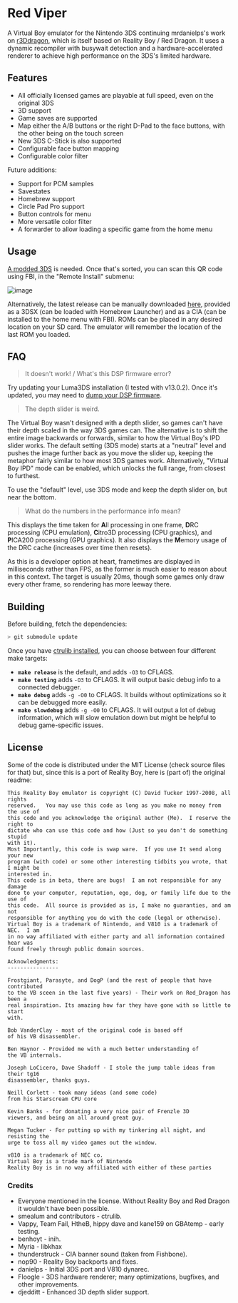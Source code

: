 Red Viper
=========

A Virtual Boy emulator for the Nintendo 3DS continuing mrdanielps's work on [r3Ddragon](https://github.com/mrdanielps/r3Ddragon),
which is itself based on Reality Boy / Red Dragon. It uses a dynamic recompiler with busywait detection and a
hardware-accelerated renderer to achieve high performance on the 3DS's limited hardware.

## Features
* All officially licensed games are playable at full speed, even on the original 3DS
* 3D support
* Game saves are supported
* Map either the A/B buttons or the right D-Pad to the face buttons, with the other being on the touch screen
* New 3DS C-Stick is also supported
* Configurable face button mapping
* Configurable color filter

Future additions:
* Support for PCM samples
* Savestates
* Homebrew support
* Circle Pad Pro support
* Button controls for menu
* More versatile color filter
* A forwarder to allow loading a specific game from the home menu

## Usage

[A modded 3DS](https://3ds.hacks.guide/) is needed. Once that's sorted, you can scan this QR code using FBI, in the "Remote Install" submenu:

![image](https://github.com/skyfloogle/red-viper/assets/18466542/31fc852b-c701-4710-b849-fbf1d7dc29b8)

Alternatively, the latest release can be manually downloaded [here](https://github.com/skyfloogle/red-viper/releases),
provided as a 3DSX (can be loaded with Homebrew Launcher) and as a CIA (can be installed to the home menu with FBI).
ROMs can be placed in any desired location on your SD card. The emulator will remember the location of the last ROM you loaded.

## FAQ

> It doesn't work! / What's this DSP firmware error?

Try updating your Luma3DS installation (I tested with v13.0.2). Once it's updated, you may need to [dump your DSP firmware](https://3ds.hacks.guide/finalizing-setup#section-iii---rtc-and-dsp-setup).

> The depth slider is weird.

The Virtual Boy wasn't designed with a depth slider, so games can't have their depth scaled in the way 3DS games can. The alternative is to
shift the entire image backwards or forwards, similar to how the Virtual Boy's IPD slider works.
The default setting (3DS mode) starts at a "neutral" level and pushes the image further back as you move the slider up, keeping the metaphor fairly similar
to how most 3DS games work. Alternatively, "Virtual Boy IPD" mode can be enabled, which unlocks the full range, from closest to furthest.

To use the "default" level, use 3DS mode and keep the depth slider on, but near the bottom.

> What do the numbers in the performance info mean?

This displays the time taken for **A**ll processing in one frame, **D**RC processing (CPU emulation),
**C**itro3D processing (CPU graphics), and **P**ICA200 processing (GPU graphics). It also displays the
**M**emory usage of the DRC cache (increases over time then resets).

As this is a developer option at heart, frametimes are displayed in milliseconds rather than FPS, as the former is much easier to reason about in this context.
The target is usually 20ms, though some games only draw every other frame, so rendering has more leeway there.

## Building

Before building, fetch the dependencies:

```bash
> git submodule update
```

Once you have [ctrulib installed](http://3dbrew.org/wiki/Setting_up_Development_Environment), you can choose
between four different make targets:

* **`make release`** is the default, and adds `-O3` to CFLAGS.
* **`make testing`** adds `-O3` to CFLAGS. It will output basic debug info to a connected debugger.
* **`make debug`** adds `-g -O0` to CFLAGS. It builds without optimizations so it can be debugged more easily.
* **`make slowdebug`** adds `-g -O0` to CFLAGS. It will output a lot of debug information, which will slow emulation down but might be helpful to debug game-specific issues.

## License

Some of the code is distributed under the MIT License (check source files for that) but, since
this is a port of Reality Boy, here is (part of) the original readme:

```
This Reality Boy emulator is copyright (C) David Tucker 1997-2008, all rights
reserved.   You may use this code as long as you make no money from the use of
this code and you acknowledge the original author (Me).  I reserve the right to
dictate who can use this code and how (Just so you don't do something stupid
with it).
Most Importantly, this code is swap ware.  If you use It send along your new
program (with code) or some other interesting tidbits you wrote, that I might be
interested in.
This code is in beta, there are bugs!  I am not responsible for any damage
done to your computer, reputation, ego, dog, or family life due to the use of
this code.  All source is provided as is, I make no guaranties, and am not
responsible for anything you do with the code (legal or otherwise).
Virtual Boy is a trademark of Nintendo, and V810 is a trademark of NEC.  I am
in no way affiliated with either party and all information contained hear was
found freely through public domain sources.

Acknowledgments:
----------------

Frostgiant, Parasyte, and DogP (and the rest of people that have contributed
to the VB sceen in the last five years) - Their work on Red_Dragon has been a
real inspiration. Its amazing how far they have gone with so little to start
with.

Bob VanderClay - most of the original code is based off
of his VB disassembler.

Ben Haynor - Provided me with a much better understanding of
the VB internals.

Joseph LoCicero, Dave Shadoff - I stole the jump table ideas from their tg16
disassembler, thanks guys.

Neill Corlett - took many ideas (and some code)
from his Starscream CPU core

Kevin Banks - for donating a very nice pair of Frenzle 3D
viewers, and being an all around great guy.

Megan Tucker - For putting up with my tinkering all night, and resisting the
urge to toss all my video games out the window.

v810 is a trademark of NEC co.
Virtual Boy is a trade mark of Nintendo
Reality Boy is in no way affiliated with either of these parties
```

### Credits

* Everyone mentioned in the license. Without Reality Boy and Red Dragon it wouldn't have been possible.
* smealum and contributors - ctrulib.
* Vappy, Team Fail, HtheB, hippy dave and kane159 on GBAtemp - early testing.
* benhoyt - inih.
* Myria - libkhax
* thunderstruck - CIA banner sound (taken from Fishbone).
* nop90 - Reality Boy backports and fixes.
* danielps - Initial 3DS port and V810 dynarec.
* Floogle - 3DS hardware renderer; many optimizations, bugfixes, and other improvements.
* djedditt - Enhanced 3D depth slider support.
